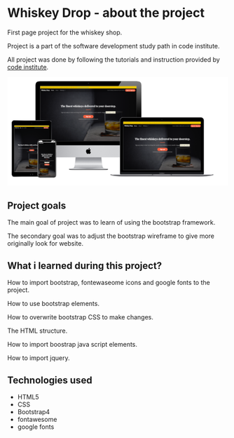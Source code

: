 # Whiskey Drop - about the project

First page project for the whiskey shop.

Project is a part of the software development study path in code institute.

All project was done by following the tutorials and instruction provided by [code institute](https://codeinstitute.net/).

![website mockups](images/mockup.png)

## Project goals

The main goal of project was to learn of using the bootstrap framework.

The secondary goal was to adjust the bootstrap wireframe to give more originally look for website.

## What i learned during this project?

How to import bootstrap, fontewaseome icons and google fonts to the project.

How to use bootstrap elements.

How to overwrite bootstrap CSS to make changes.

The HTML structure.

How to import boostrap java script elements.

How to import jquery.
## Technologies used

* HTML5
* CSS
* Bootstrap4
* fontawesome
* google fonts


